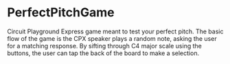 # PerfectPitchGame
Circuit Playground Express game meant to test your perfect pitch.
The basic flow of the game is the CPX speaker plays a random note, asking the user for a matching response. By sifting through C4 major scale using the buttons, the user can tap the back of the board to make a selection.
